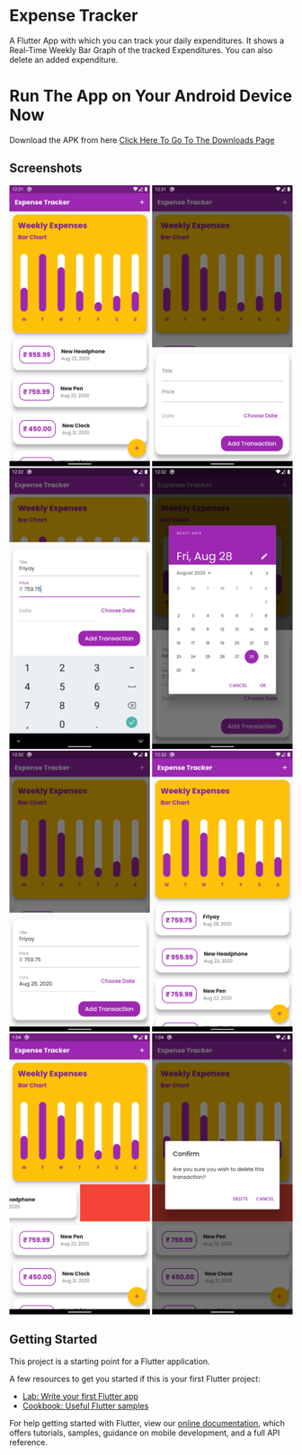 # Expense Tracker

A Flutter App with which you can track your daily expenditures. 
It shows a Real-Time Weekly Bar Graph of the tracked Expenditures.
You can also delete an added expenditure.

# Run The App on Your Android Device Now
Download the APK from here
[Click Here To Go To The Downloads Page](https://github.com/ankanSikdar/flutter-expense-tracker/releases/ "Releases Page")

## Screenshots
<img src="screenshots/ss1.png" width = 250> <img src="screenshots/ss2.png" width = 250> <img src="screenshots/ss3.png" width = 250> <img src="screenshots/ss4.png" width = 250> <img src="screenshots/ss5.png" width = 250> <img src="screenshots/ss6.png" width = 250> <img src="screenshots/ss7.png" width = 250> <img src="screenshots/ss8.png" width = 250>


## Getting Started

This project is a starting point for a Flutter application.

A few resources to get you started if this is your first Flutter project:

- [Lab: Write your first Flutter app](https://flutter.dev/docs/get-started/codelab)
- [Cookbook: Useful Flutter samples](https://flutter.dev/docs/cookbook)

For help getting started with Flutter, view our
[online documentation](https://flutter.dev/docs), which offers tutorials,
samples, guidance on mobile development, and a full API reference.
